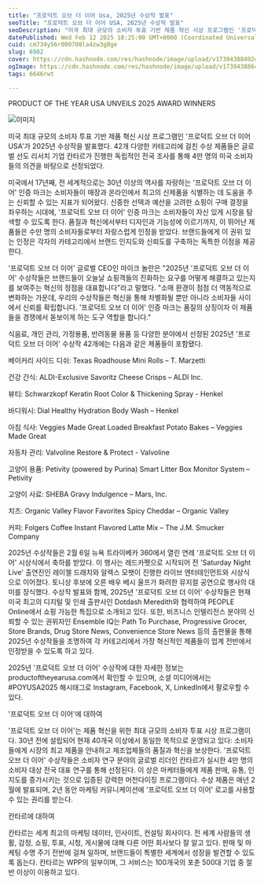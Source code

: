 ```yaml
---
title: "프로덕트 오브 더 이어 Usa, 2025년 수상작 발표"
seoTitle: "프로덕트 오브 더 이어 USA, 2025년 수상작 발표"
seoDescription: "미국 최대 규모의 소비자 투표 기반 제품 혁신 시상 프로그램인 '프로덕트 오브 더 이어 USA'가 2025년 수상작을 발표했다."
datePublished: Wed Feb 12 2025 18:25:00 GMT+0000 (Coordinated Universal Time)
cuid: cm734y56r000708la4zw3g8ge
slug: 6982
cover: https://cdn.hashnode.com/res/hashnode/image/upload/v1739438849244/c88b4095-3130-4919-8c88-2682f6ee35c8.jpeg
ogImage: https://cdn.hashnode.com/res/hashnode/image/upload/v1739438864368/78d43251-9c15-4b68-8b92-4e7fb1f76929.jpeg
tags: 6646rwt

---
```



PRODUCT OF THE YEAR USA UNVEILS 2025 AWARD WINNERS

![이미지](https://cdn.hashnode.com/res/hashnode/image/upload/v1739438793483/89646322-6a75-4be1-ac03-a9ace246bbde.jpeg)

미국 최대 규모의 소비자 투표 기반 제품 혁신 시상 프로그램인 '프로덕트 오브 더 이어 USA'가 2025년 수상작을 발표했다. 42개 다양한 카테고리에 걸친 수상 제품들은 글로벌 선도 리서치 기업 칸타르가 진행한 독립적인 전국 조사를 통해 4만 명의 미국 소비자들의 의견을 바탕으로 선정되었다.

미국에서 17년째, 전 세계적으로는 30년 이상의 역사를 자랑하는 '프로덕트 오브 더 이어' 인증 마크는 소비자들이 매장과 온라인에서 최고의 신제품을 식별하는 데 도움을 주는 신뢰할 수 있는 지표가 되어왔다. 신중한 선택과 예산을 고려한 쇼핑이 구매 결정을 좌우하는 시대에, '프로덕트 오브 더 이어' 인증 마크는 소비자들이 자신 있게 시장을 탐색할 수 있도록 한다. 품질과 혁신에서부터 디자인과 기능성에 이르기까지, 이 뛰어난 제품들은 수만 명의 소비자들로부터 자랑스럽게 인정을 받았다. 브랜드들에게 이 권위 있는 인정은 각자의 카테고리에서 브랜드 인지도와 신뢰도를 구축하는 독특한 이점을 제공한다.

'프로덕트 오브 더 이어' 글로벌 CEO인 마이크 놀란은 "2025년 '프로덕트 오브 더 이어' 수상작들은 브랜드들이 오늘날 쇼핑객들의 진화하는 요구를 어떻게 해결하고 있는지를 보여주는 혁신의 정점을 대표합니다"라고 말했다. "소매 환경이 점점 더 역동적으로 변화하는 가운데, 우리의 수상작들은 혁신을 통해 차별화될 뿐만 아니라 소비자들 사이에서 신뢰를 확립합니다. '프로덕트 오브 더 이어' 인증 마크는 품질의 상징이자 이 제품들을 경쟁에서 돋보이게 하는 도구 역할을 합니다."

식음료, 개인 관리, 가정용품, 반려동물 용품 등 다양한 분야에서 선정된 2025년 '프로덕트 오브 더 이어' 수상작 42개에는 다음과 같은 제품들이 포함됐다.

베이커리 사이드 디쉬: Texas Roadhouse Mini Rolls – T. Marzetti

건강 간식: ALDI-Exclusive Savoritz Cheese Crisps – ALDI Inc.

뷰티: Schwarzkopf Keratin Root Color & Thickening Spray - Henkel

바디워시: Dial Healthy Hydration Body Wash – Henkel

아침 식사: Veggies Made Great Loaded Breakfast Potato Bakes – Veggies Made Great

자동차 관리: Valvoline Restore & Protect - Valvoline

고양이 용품: Petivity (powered by Purina) Smart Litter Box Monitor System – Petivity

고양이 사료: SHEBA Gravy Indulgence – Mars, Inc.

치즈: Organic Valley Flavor Favorites Spicy Cheddar – Organic Valley

커피: Folgers Coffee Instant Flavored Latte Mix – The J.M. Smucker Company

2025년 수상작들은 2월 6일 뉴욕 트라이베카 360에서 열린 연례 '프로덕트 오브 더 이어' 시상식에서 축하를 받았다. 이 행사는 레드카펫으로 시작되어 전 'Saturday Night Live' 출연진인 레이첼 드래치와 알렉스 모팻이 진행한 라이브 엔터테인먼트와 시상식으로 이어졌다. 토니상 후보에 오른 배우 베시 울프가 화려한 뮤지컬 공연으로 행사의 대미를 장식했다. 수상작 발표와 함께, 2025년 '프로덕트 오브 더 이어' 수상작들은 현재 미국 최고의 디지털 및 인쇄 출판사인 Dotdash Meredith와 협력하여 PEOPLE Online에서 쇼핑 가능한 특집으로 소개되고 있다. 또한, 비즈니스 인텔리전스 분야의 신뢰할 수 있는 권위자인 Ensemble IQ는 Path To Purchase, Progressive Grocer, Store Brands, Drug Store News, Convenience Store News 등의 출판물을 통해 2025년 수상작들을 조명하여 각 카테고리에서 가장 혁신적인 제품들이 업계 전반에서 인정받을 수 있도록 하고 있다.

2025년 '프로덕트 오브 더 이어' 수상작에 대한 자세한 정보는 productoftheyearusa.com에서 확인할 수 있으며, 소셜 미디어에서는 #POYUSA2025 해시태그로 Instagram, Facebook, X, LinkedIn에서 팔로우할 수 있다.

'프로덕트 오브 더 이어'에 대하여

'프로덕트 오브 더 이어'는 제품 혁신을 위한 최대 규모의 소비자 투표 시상 프로그램이다. 30년 전에 설립되어 현재 40개국 이상에서 동일한 목적으로 운영되고 있다: 소비자들에게 시장의 최고 제품을 안내하고 제조업체들의 품질과 혁신을 보상한다. '프로덕트 오브 더 이어' 수상작들은 소비자 연구 분야의 글로벌 리더인 칸타르가 실시한 4만 명의 소비자 대상 전국 대표 연구를 통해 선정된다. 이 상은 마케터들에게 제품 판매, 유통, 인지도를 증가시키는 것으로 입증된 강력한 머천다이징 프로그램이다. 수상 제품은 매년 2월에 발표되며, 2년 동안 마케팅 커뮤니케이션에 '프로덕트 오브 더 이어' 로고를 사용할 수 있는 권리를 받는다.

칸타르에 대하여

칸타르는 세계 최고의 마케팅 데이터, 인사이트, 컨설팅 회사이다. 전 세계 사람들의 생활, 감정, 쇼핑, 투표, 시청, 게시물에 대해 다른 어떤 회사보다 잘 알고 있다. 판매 및 마케팅 수명 주기 전반에 걸쳐 일하며, 브랜드들이 특별한 세계에서 성장을 발견할 수 있도록 돕는다. 칸타르는 WPP의 일부이며, 그 서비스는 100개국의 포춘 500대 기업 중 절반 이상이 이용하고 있다.